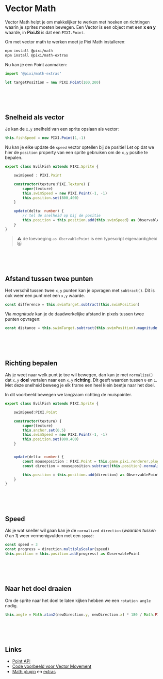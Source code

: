 # Vector Math

Vector Math helpt je om makkelijker te werken met hoeken en richtingen waarin je sprites moeten bewegen. Een Vector is een object met een **x en y** waarde, in **PixiJS** is dat een `PIXI.Point`.

Om met vector math te werken moet je Pixi Math installeren:

```bash
npm install @pixi/math
npm install @pixi/math-extras
```

Nu kan je een Point aanmaken:

```typescript
import '@pixi/math-extras'

let targetPosition = new PIXI.Point(100,200)
```


<br>
<br>
<br>

## Snelheid als vector

Je kan de `x,y` snelheid van een sprite opslaan als vector:
```typescript
this.fishSpeed = new PIXI.Point(1,-1)
```
Nu kan je elke update de `speed` vector optellen bij de positie! Let op dat we hier de `position` property van een sprite gebruiken om de `x,y` positie te bepalen.

```typescript
export class EvilFish extends PIXI.Sprite {

    swimSpeed : PIXI.Point

    constructor(texture:PIXI.Texture) {
        super(texture)
        this.swimSpeed = new PIXI.Point(-1, -1)
        this.position.set(800,400)
    }

    update(delta: number) {
        // tel de snelheid op bij de positie
        this.position = this.position.add(this.swimSpeed) as ObservablePoint  
    }
}
```
> ⚠️ de toevoeging `as ObervablePoint` is een typescript eigenaardigheid 😿 

<br>
<br>
<br>

## Afstand tussen twee punten

Het verschil tussen twee `x,y` punten kan je opvragen met `subtract()`. Dit is ook weer een punt met een `x,y` waarde.

```typescript
const difference = this.swimTarget.subtract(this.swimPosition)
```
Via *magnitude* kan je de daadwerkelijke afstand in pixels tussen twee punten opvragen:

```typescript
const distance = this.swimTarget.subtract(this.swimPosition).magnitude()
```

<br>
<br>
<br>

## Richting bepalen

Als je weet naar welk punt je toe wil bewegen, dan kan je met `normalize()` dat `x,y` **doel** vertalen naar een `x,y` **richting**. Dit geeft  waarden tussen `0` en `1`. Met deze snelheid beweeg je elk frame een heel klein beetje naar het doel. 

In dit voorbeeld bewegen we langzaam richting de muispointer.

```typescript
export class EvilFish extends PIXI.Sprite {

    swimSpeed:PIXI.Point

    constructor(texture) {
        super(texture)
        this.anchor.set(0.5)   
        this.swimSpeed = new PIXI.Point(-1, -1)
        this.position.set(800,400)
    }


    update(delta: number) {
        const mouseposition : PIXI.Point = this.game.pixi.renderer.plugins.interaction.mouse.global
        const direction = mouseposition.subtract(this.position).normalize()

        this.position = this.position.add(direction) as ObservablePoint
    }
}
```
<br>
<br>
<br>

## Speed

Als je wat sneller wil gaan kan je de `normalized direction` (*waarden tussen 0 en 1*) weer vermenigvulden met een `speed`:

```typescript
const speed = 3
const progress = direction.multiplyScalar(speed)
this.position = this.position.add(progress) as ObservablePoint
```

<br>
<br>
<br>

## Naar het doel draaien

Om de sprite naar het doel te laten kijken hebben we een `rotation angle` nodig.

```typescript
this.angle = Math.atan2(newDirection.y, newDirection.x) * 180 / Math.PI
```

<br>
<br>
<br>

## Links

- [Point API](https://pixijs.download/release/docs/PIXI.Point.html)
- [Code voorbeeld voor Vector Movement](https://github.com/KokoDoko/VectorTanks)
- [Math plugin](https://api.pixijs.io/@pixi/math.html) en [extras](https://www.runpkg.com/?@pixi/math-extras@6.3.0/README.md)